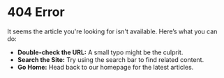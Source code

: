 # 404 Error

It seems the article you're looking for isn't available. Here’s what you can do:

- **Double-check the URL:** A small typo might be the culprit.
- **Search the Site:** Try using the search bar to find related content.
- **Go Home:** Head back to our homepage for the latest articles.
